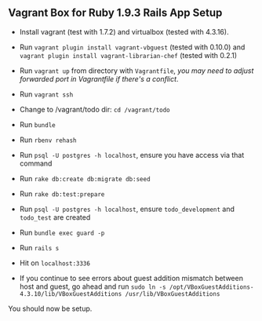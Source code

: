 Vagrant Box for Ruby 1.9.3 Rails App Setup
------

- Install vagrant (test with 1.7.2) and virtualbox (tested with 4.3.16).
- Run `vagrant plugin install vagrant-vbguest` (tested with 0.10.0) and `vagrant plugin install vagrant-librarian-chef` (tested with 0.2.1)
- Run `vagrant up` from directory with `Vagrantfile`, _you may need to adjust forwarded port in Vagrantfile if there's a conflict_.
- Run `vagrant ssh`
- Change to /vagrant/todo dir: `cd /vagrant/todo`
- Run `bundle`
- Run `rbenv rehash`
- Run `psql -U postgres -h localhost`, ensure you have access via that command
- Run `rake db:create db:migrate db:seed`
- Run `rake db:test:prepare`
- Run `psql -U postgres -h localhost`, ensure `todo_development` and `todo_test` are created
- Run `bundle exec guard -p`
- Run `rails s`
- Hit on `localhost:3336`

- If you continue to see errors about guest addition mismatch between host and guest, go ahead and run `sudo ln -s /opt/VBoxGuestAdditions-4.3.10/lib/VBoxGuestAdditions /usr/lib/VBoxGuestAdditions`

You should now be setup.
